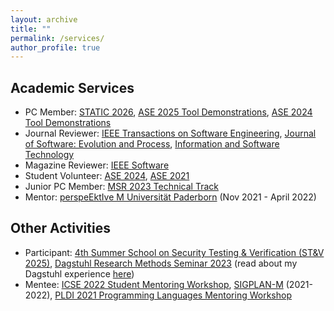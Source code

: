 ```yaml
---
layout: archive
title: ""
permalink: /services/
author_profile: true
---
```


## Academic Services

* PC Member: [STATIC 2026](https://conf.researchr.org/home/icse-2026/static-2026), [ASE 2025 Tool Demonstrations](https://conf.researchr.org/track/ase-2025/ase-2025-tool-demonstration-track), [ASE 2024 Tool Demonstrations](https://conf.researchr.org/track/ase-2024/ase-2024-tool-demonstrations)
* Journal Reviewer: [IEEE Transactions on Software Engineering](https://ieeexplore.ieee.org/xpl/RecentIssue.jsp?punumber=32), [Journal of Software: Evolution and Process](https://onlinelibrary.wiley.com/journal/20477481), [Information and Software Technology](https://www.sciencedirect.com/journal/information-and-software-technology) 
* Magazine Reviewer: [IEEE Software](https://www.computer.org/csdl/magazine/so)
* Student Volunteer: [ASE 2024](https://conf.researchr.org/home/ase-2024), [ASE 2021](https://conf.researchr.org/home/ase-2021)
* Junior PC Member: [MSR 2023 Technical Track](https://conf.researchr.org/track/msr-2023/msr-2023-technical-papers?)
* Mentor: [perspeEktIve M Universität Paderborn](https://www.eim.uni-paderborn.de/en/faculty/studies/mentoring-programme) (Nov 2021 - April 2022)

## Other Activities

* Participant: [4th Summer School on Security Testing & Verification (ST&V 2025)](https://cybersecurity-research.be/summer-school-on-security-testing-and-verification-2025), [Dagstuhl Research Methods Seminar 2023](https://www.dagstuhl.de/en/seminars/seminar-calendar/seminar-details/23433) (read about my Dagstuhl experience [here](https://mugdhak30.github.io/Schloss-Dagstuhl/))
* Mentee: [ICSE 2022 Student Mentoring Workshop](https://conf.researchr.org/track/icse-2022/icse-2022-smew---student-mentoring-workshop), [SIGPLAN-M](https://www.sigplan.org/LongTermMentoring/) (2021-2022), [PLDI 2021 Programming Languages Mentoring Workshop](https://pldi21.sigplan.org/home/PLMW-PLDI-2021)